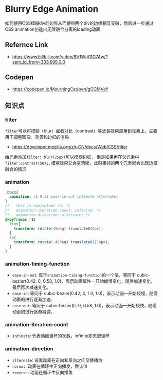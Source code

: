 # Blurry Edge Animation
如何使用CSS模糊div的边界从而使得两个div的边缘相互交融，然后进一步通过CSS animation创造出无限融合分离的loading动画

## Refernce Link
- https://www.bilibili.com/video/BV1Wj411Q74w/?spm_id_from=333.999.0.0

## Codepen
- https://codepen.io/MourningCat/pen/gOQMVoY

## 知识点
### filter
`filter`可以将模糊（blur）或者对比（contrast）等滤镜效果应用到元素上，主要用于调整图像，背景和边框的渲染
- https://developer.mozilla.org/zh-CN/docs/Web/CSS/filter

给元素添加`filter: blur(25px)`可以模糊边框，
但是如果再在父元素中`filter:contrast(50);`, 模糊效果又会变清晰，此时相邻的两个元素就会出现边框融合的情况

### animation
```css
.box1{
  animation: r1 0.8s ease-in-out infinite alternate;
}
/*   this is equivalent to: */
/*   animation-iteration-count: infinite; */
/*   animation-direction: alternate; */
@keyframes r1{
  from{
    transform: rotate(45deg) translateX(0px);
  }
  to{
    transform: rotate(-45deg) translateX(150px);
  } 
}
```
### animation-timing-function
- `ease-in-out`: 属于`animation-timing-function`的一个值，等同于 cubic-bezier(0.42, 0, 0.58, 1.0)，表示动画属性一开始缓慢变化，随后加速变化，最后再次减速变化。
- `ease-in`: 等同于 cubic-bezier(0.42, 0, 1.0, 1.0)，表示动画一开始较慢，随着动画的进行逐渐加速.
- `ease-out`: 等同于 cubic-bezier(0, 0, 0.58, 1.0)，表示动画一开始较快，随着动画的进行逐渐减速。

### animation-iteration-count
- `infinite`: 代表动画循环的次数，infinite即无限循环

### animation-direction
- `alternate`: 设置动画在正向和反向之间交替播放
- `normal`: 动画在循环中正向播发，默认值
- `reverse`: 动画在循环中反向播发